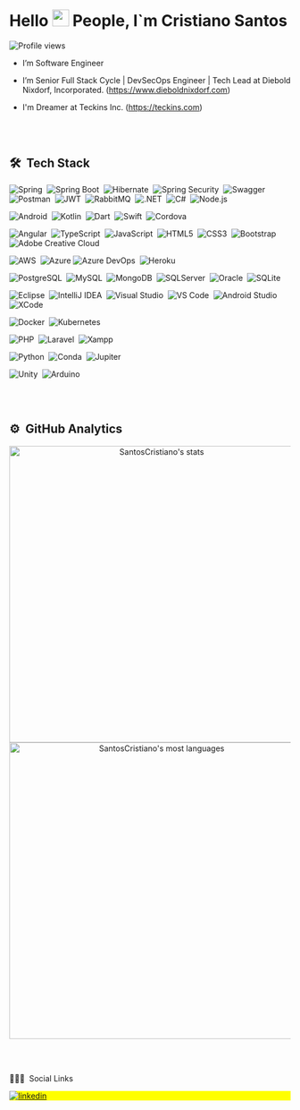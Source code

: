 
<h1 align="left">Hello <img src="https://raw.githubusercontent.com/kaueMarques/kaueMarques/master/hi.gif" width="30px"> People, I`m Cristiano Santos </h1>
<p align="left"> <img src="https://komarev.com/ghpvc/?username=SantosCristiano&color=yellow" alt="Profile views" /> </p>


- I’m Software Engineer

- I’m Senior Full Stack Cycle | DevSecOps Engineer | Tech Lead at Diebold Nixdorf, Incorporated. (https://www.dieboldnixdorf.com)

- I'm Dreamer at Teckins Inc. (https://teckins.com)

<br><br>

## 🛠 &nbsp;Tech Stack

![Spring](https://img.shields.io/badge/Spring-6DB33F?style=for-the-badge&logo=spring&logoColor=white)&nbsp;
![Spring Boot](https://img.shields.io/badge/Spring_Boot-F2F4F9?style=for-the-badge&logo=spring-boot)&nbsp;
![Hibernate](https://img.shields.io/badge/Hibernate-59666C?style=for-the-badge&logo=Hibernate&logoColor=white)&nbsp;
![Spring Security](https://img.shields.io/badge/Spring_Security-6DB33F?style=for-the-badge&logo=Spring-Security&logoColor=white)&nbsp;
![Swagger](https://img.shields.io/badge/Swagger-85EA2D?style=for-the-badge&logo=Swagger&logoColor=white)&nbsp;
![Postman](https://img.shields.io/badge/Postman-FF6C37?style=for-the-badge&logo=Postman&logoColor=white)&nbsp;
![JWT](https://img.shields.io/badge/JWT-000000?style=for-the-badge&logo=JSON%20web%20tokens&logoColor=white)&nbsp;
![RabbitMQ](https://img.shields.io/badge/rabbitmq-%23FF6600.svg?&style=for-the-badge&logo=rabbitmq&logoColor=white)&nbsp;
![.NET](https://img.shields.io/badge/dotnet-%230072C6?style=for-the-badge&logo=dotnet&logoColor=white)&nbsp;
![C#](https://img.shields.io/badge/csharp-43853D?style=for-the-badge&logo=csharp&logoColor=withe)&nbsp;
![Node.js](https://img.shields.io/badge/Node.js-43853D?style=for-the-badge&logo=node.js&logoColor=white)&nbsp;

![Android](https://img.shields.io/badge/Android-3DDC84?style=for-the-badge&logo=android&logoColor=white)&nbsp;
![Kotlin](https://img.shields.io/badge/Kotlin-0095D5?&style=for-the-badge&logo=kotlin&logoColor=white)&nbsp;
![Dart](https://img.shields.io/badge/Dart-0175C2?style=for-the-badge&logo=dart&logoColor=white)&nbsp;
![Swift](https://img.shields.io/badge/Swift-FA7343?style=for-the-badge&logo=swift&logoColor=white)&nbsp;
![Cordova](https://img.shields.io/badge/Cordova-35434F?style=for-the-badge&logo=apache-cordova&logoColor=E8E8E8)&nbsp;

![Angular](https://img.shields.io/badge/Angular-DD0031?style=for-the-badge&logo=angular&logoColor=white)&nbsp;
![TypeScript](https://img.shields.io/badge/TypeScript-%230072C6?style=for-the-badge&logo=TypeScript&logoColor=white)&nbsp;
![JavaScript](https://img.shields.io/badge/JavaScript-323330?style=for-the-badge&logo=javascript&logoColor=F7DF1E)&nbsp;
![HTML5](https://img.shields.io/badge/HTML5-E34F26?style=for-the-badge&logo=html5&logoColor=white)&nbsp;
![CSS3](https://img.shields.io/badge/CSS3-1572B6?style=for-the-badge&logo=css3&logoColor=white)&nbsp;
![Bootstrap](https://img.shields.io/badge/Bootstrap-563D7C?style=for-the-badge&logo=bootstrap&logoColor=white)&nbsp;
![Adobe Creative Cloud](https://img.shields.io/badge/Adobe%20Creative%20Cloud-DA1F26?style=for-the-badge&logo=Adobe%20Creative%20Cloud&logoColor=white)&nbsp;

![AWS](https://img.shields.io/badge/Amazon_AWS-FF9900?style=for-the-badge&logo=amazonaws&logoColor=white)&nbsp;
![Azure](https://img.shields.io/badge/azure-%230072C6.svg?style=for-the-badge&logo=microsoftazure&logoColor=white)
![Azure DevOps](https://img.shields.io/badge/Azure_DevOps-0078D7?style=for-the-badge&logo=azure-devops&logoColor=white)&nbsp;
![Heroku](https://img.shields.io/badge/Heroku-430098?style=for-the-badge&logo=heroku&logoColor=white)&nbsp;

![PostgreSQL](https://img.shields.io/badge/PostgreSQL-316192?style=for-the-badge&logo=postgresql&logoColor=white)&nbsp;
![MySQL](https://img.shields.io/badge/MySQL-005C84?style=for-the-badge&logo=mysql&logoColor=white)&nbsp;
![MongoDB](https://img.shields.io/badge/MongoDB-4EA94B?style=for-the-badge&logo=mongodb&logoColor=white)&nbsp;
![SQLServer](https://img.shields.io/badge/SQLServer-yellow?style=for-the-badge&logo=SQLServer&logoColor=white)&nbsp;
![Oracle](https://img.shields.io/badge/Oracle-F80000?style=for-the-badge&logo=oracle&logoColor=black)&nbsp;
![SQLite](https://img.shields.io/badge/SQLite-07405E?style=for-the-badge&logo=sqlite&logoColor=white)&nbsp;

![Eclipse](https://img.shields.io/badge/Eclipse-2C2255?style=for-the-badge&logo=eclipse&logoColor=white)&nbsp;
![IntelliJ IDEA](https://img.shields.io/badge/IntelliJ_IDEA-000000.svg?style=for-the-badge&logo=intellij-idea&logoColor=white)&nbsp;
![Visual Studio](https://img.shields.io/badge/Visual_Studio-5C2D91?style=for-the-badge&logo=visual%20studio&logoColor=white)&nbsp;
![VS Code](https://img.shields.io/badge/VSCode-0078D4?style=for-the-badge&logo=visual%20studio%20code&logoColor=white)&nbsp;
![Android Studio](https://img.shields.io/badge/Android_Studio-3DDC84?style=for-the-badge&logo=android-studio&logoColor=white)&nbsp;
![XCode](https://img.shields.io/badge/Xcode-007ACC?style=for-the-badge&logo=Xcode&logoColor=white)&nbsp;

![Docker](https://img.shields.io/badge/Docker-2CA5E0?style=for-the-badge&logo=docker&logoColor=white)&nbsp;
![Kubernetes](https://img.shields.io/badge/kubernetes-326ce5.svg?&style=for-the-badge&logo=kubernetes&logoColor=white)&nbsp;

![PHP](https://img.shields.io/badge/PHP-777BB4?style=for-the-badge&logo=php&logoColor=white)&nbsp;
![Laravel](https://img.shields.io/badge/Laravel-FF2D20?style=for-the-badge&logo=laravel&logoColor=white)&nbsp;
![Xampp](https://img.shields.io/badge/Xampp-F37623?style=for-the-badge&logo=xampp&logoColor=white)&nbsp;

![Python](https://img.shields.io/badge/Python-FFD43B?style=for-the-badge&logo=python&logoColor=blue)&nbsp;
![Conda](https://img.shields.io/badge/conda-342B029.svg?&style=for-the-badge&logo=anaconda&logoColor=white)&nbsp;
![Jupiter](https://img.shields.io/badge/Jupyter-F37626.svg?&style=for-the-badge&logo=Jupyter&logoColor=white)&nbsp;
 
![Unity](https://img.shields.io/badge/Unity-100000?style=for-the-badge&logo=unity&logoColor=white)&nbsp;
![Arduino](https://img.shields.io/badge/Arduino-00979D?style=for-the-badge&logo=Arduino&logoColor=white)&nbsp;

<br><br>

## ⚙️ &nbsp;GitHub Analytics

<p align="center">
<img width="530em" src="https://github-readme-stats.vercel.app/api?username=SantosCristiano&show_icons=true&theme=vision-friendly-dark" alt="SantosCristiano's stats"/>
<img width="530em" src="https://github-readme-stats.vercel.app/api/top-langs/?username=SantosCristiano&layout=compact&theme=vision-friendly-dark" alt="SantosCristiano's most languages"/>
</p>

<br><br>

🙍🏼‍♂ &nbsp;Social Links

<p align="left" style="background:yellow">
<a href="https://www.linkedin.com/in/christian-sanctorum-038100100/" target="_blank">
  <img align="center" src="https://img.shields.io/badge/linkedin-%230077B5.svg?style=for-the-badge&logo=linkedin&logoColor=white" alt="linkedin"/>
</a> 

</p>
